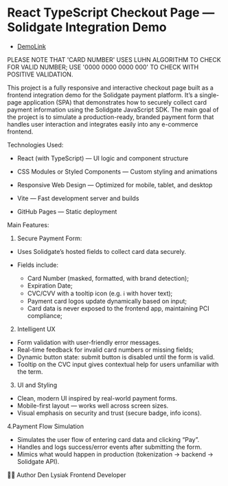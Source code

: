 # React TypeScript Checkout Page — Solidgate Integration Demo

- [DemoLink](https://denlysiak.github.io/checkout-page-Solidgate/)

PLEASE NOTE THAT 'CARD NUMBER' USES LUHN ALGORITHM TO CHECK FOR VALID NUMBER; USE '0000 0000 0000 000' TO CHECK WITH POSITIVE VALIDATION.

This project is a fully responsive and interactive checkout page built as a frontend integration demo for the Solidgate payment platform. It’s a single-page application (SPA) that demonstrates how to securely collect card payment information using the Solidgate JavaScript SDK. The main goal of the project is to simulate a production-ready, branded payment form that handles user interaction and integrates easily into any e-commerce frontend.

Technologies Used:
- React (with TypeScript) — UI logic and component structure

- CSS Modules or Styled Components — Custom styling and animations

- Responsive Web Design — Optimized for mobile, tablet, and desktop

- Vite — Fast development server and builds

- GitHub Pages — Static deployment

Main Features:
1. Secure Payment Form:
  - Uses Solidgate’s hosted fields to collect card data securely.

  - Fields include:
    - Card Number (masked, formatted, with brand detection);
    - Expiration Date;
    - CVC/CVV with a tooltip icon (e.g. ℹ️ with hover text);
    - Payment card logos update dynamically based on input;
    - Card data is never exposed to the frontend app, maintaining PCI compliance;
  
2. Intelligent UX
 - Form validation with user-friendly error messages.
 - Real-time feedback for invalid card numbers or missing fields;
 - Dynamic button state: submit button is disabled until the form is valid.
 - Tooltip on the CVC input gives contextual help for users unfamiliar with the term.

3. UI and Styling
 - Clean, modern UI inspired by real-world payment forms.
 - Mobile-first layout — works well across screen sizes.
 - Visual emphasis on security and trust (secure badge, info icons).

4.Payment Flow Simulation
 - Simulates the user flow of entering card data and clicking “Pay”.
 - Handles and logs success/error events after submitting the form.
 - Mimics what would happen in production (tokenization → backend → Solidgate API).

🧑‍💻 Author
Den Lysiak
Frontend Developer

